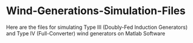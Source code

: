 # Wind-Generations-Simulation-Files
Here are the files for simulating Type III (Doubly-Fed Induction Generators) and Type IV (Full-Converter) wind generators on Matlab Software
